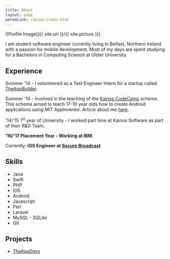 ```yaml
---
title: About
layout: page
permalink: /about/index.html
---
```

![Profile Image]({{ site.url }}/{{ site.picture }})

<p>I am student software engineer currently living in Belfast, Northern Ireland with a passion for mobile development. Most of my days are spent studying for a Bachelors in Computing Science at Ulster University</p>

<h2>Experience</h2>

<p>Summer '14 - I volunteered as a Test Engineer Intern for a startup called <a href="http://www.theappbuilder.com/">TheAppBuilder</a>.</p>

<p>Summer '14 - Involved in the teaching of the  <a href="https://codecamp.kainos.com/">Kainos CodeCamp</a> scheme. This scheme aimed to teach 17-19 year olds how to create Android applications using MIT AppInventor. Article about me <a href="https://codecamp.kainos.com/meet-mentor/">here</a>.</p>

<p>'14/'15 1<sup>st</sup> year of University - I worked part time at Kainos Software as part of their R&D Team.</p>

<p> <strong>'16/'17 Placement Year - Working at IBM.</strong></p>

<p>Currently: <b>iOS Engineer at <a href="#">Secure Broadcast</a></b></p>






<h2>Skills</h2>
<ul class="skill-list">
	<li>Java</li>
	<li>Swift</li>
	<li>PHP</li>
	<li>iOS</li>
	<li>Android</li>
	<li>Javascript</li>
	<li>Perl</li>
	<li>Laravel</li>
	<li>MySQL - SQLite</li>
	<li>Git</li>
</ul>

<h2>Projects</h2>
<ul>
	<li><a href="http://theappdevs.com/">TheAppDevs</a></li>
</ul>
